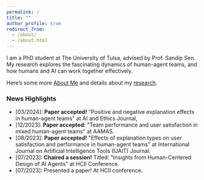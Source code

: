 ```yaml
---
permalink: /
title: ""
author_profile: true
redirect_from: 
  - /about/
  - /about.html
---
```


I am a PhD student at The University of Tulsa, advised by Prof. Sandip Sen.
My research explores the fascinating dynamics of human-agent teams,
and how humans and AI can work together effectively.

Here’s some more [About Me](https://sami-abai.github.io/aboutme/) 
and details about my [research](https://sami-abai.github.io/research/). 

### News Highlights
  * [03/2024]: **Paper accepted!** "Positive and negative explanation effects in human-agent teams" at AI and Ethics Journal,
  * [12/2023]: **Paper accepted:** "Team performance and user satisfaction in mixed human-agent teams" at AAMAS.   
  * [08/2023]: **Paper accepted!** "Effects of explanation types on user satisfaction and performance in human-agent teams" at International Journal on Artificial Intelligence Tools (IJAIT) Journal.
  * [07/2023]: **Chaired a session!** Titled: "Insights from Human-Centered Design of AI Agents" at HCII Conference.
  * [07/2023]: Presented a paper! At HCII conference.